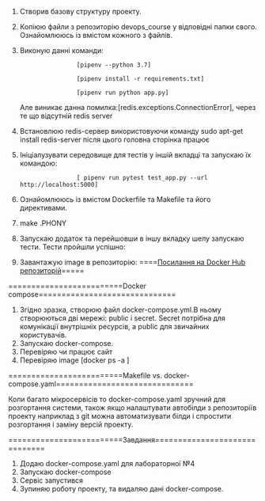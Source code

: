 1. Створив базову структуру проекту.
2. Копіюю файли з репозиторію devops_course у відповідні папки свого. Ознайомлююсь із вмістом кожного з файлів.
3. Виконую данні команди:

                       [pipenv --python 3.7]
                       
                       [pipenv install -r requirements.txt]
                       
                       [pipenv run python app.py]
   Але виникає данна помилка:[redis.exceptions.ConnectionError], через те що відсутній redis server
   
4. Встановлюю redis-сервер використовуючи команду sudo apt-get install redis-server  після цього головна сторінка працює


5. Ініціалузувати середовище для тестів у іншій вкладці  та запускаю їх командою:

                       [ pipenv run pytest test_app.py --url http://localhost:5000]
6. Ознайомлююсь із вмістом Dockerfile та Makefile та його директивами.
7. make .PHONY 
8. Запускаю додаток та перейшовши в іншу вкладку шелу запускаю тести.
   Тести пройшли успішно:

9.  Завантажую image в репозиторію:
====[Посилання на Docker Hub репозиторій](https://hub.docker.com/repository/docker/prometej46297/lab_5_test)=====

=========================Docker compose==============================

1. Згідно зразка, створюю файл docker-compose.yml.В ньому створюються дві мережі: public і secret. Secret потрібна для комунікації внутрішніх ресурсів, а public для звичайних користувачів.
2. Запускаю docker-compose.
3. Перевіряю чи працює сайт
4. Перевіряю image [docker ps -a ]

=========================Makefile vs. docker-compose.yaml==============================

Коли багато мікросервісів то docker-compose.yaml зручний для розгортання системи, також якщо налаштувати автобілди з репозиторіїв проекту наприклад з git
можна автоматизувати білди і спростити розгортання і заміну версій проекту.

=========================Завдання==============================
1. Додаю docker-compose.yaml для лабораторної №4
2. Запускаю docker-compose
3. Сервіс запустився 
4. Зупиняю роботу проекту, та видаляю дані docker-compose.

